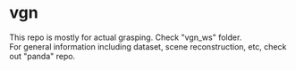 # vgn
This repo is mostly for actual grasping. Check "vgn_ws" folder.  
For general information including dataset, scene reconstruction, etc, check out "panda" repo.
